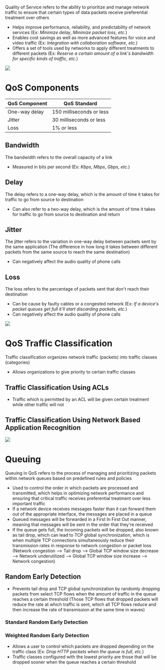 Quality of Service refers to the ability to prioritize and manage network traffic to ensure that certain types of data packets receive preferential treatment over others

* Helps improve performance, reliability, and predictability of network services (Ex: *Minimize delay*, *Minimize packet loss*, *etc.*)
* Enables cost savings as well as more advanced features for voice and video traffic (Ex: *Integration with collaboration software*, *etc.*)
* Offers a set of tools used by networks to apply different treatments to different packets (Ex: *Reserve a certain amount of a link's bandwidth for specific kinds of traffic*, *etc.*)

![](https://github.com/JonmarCorpuz/SecondBrain/blob/main/Assets/Whitespace.png)

# QoS Components

| QoS Component | QoS Standard |
| --- | --- |
| One-way delay | 150 milliseconds or less |
| Jitter | 30 milliseconds or less |
| Loss | 1% or less |

## Bandwidth 

The bandwidth refers to the overall capacity of a link

* Measured in bits per second (Ex: *Kbps*, *Mbps*, *Gbps*, *etc.*)

## Delay

The delay refers to a one-way delay, which is the amount of time it takes for traffic to go from source to destination

* Can also refer to a two-way delay, which is the amount of time it takes for traffic to go from source to destination and return

## Jitter

The jitter refers to the variation in one-way delay between packets sent by the same application (The difference in how long it takes between different packets from the same source to reach the same destination)

* Can negatively affect the audio quality of phone calls

## Loss

The loss refers to the percentage of packets sent that don't reach their destination

* Can be cause by faulty cables or a congested network (Ex: *If a device's packet queues get full it'll start discarding packets*, *etc.*)
* Can negatively affect the audio quality of phone calls

![](https://github.com/JonmarCorpuz/SecondBrain/blob/main/Assets/Whitespace.png)

# QoS Traffic Classification

Traffic classification organizes network traffic (packets) into traffic classes (categories)

* Allows organizations to give priority to certain traffic classes

## Traffic Classification Using ACLs

* Traffic which is permitted by an ACL will be given certain treatment while other traffic will not

## Traffic Classification Using Network Based Application Recognition

![](https://github.com/JonmarCorpuz/SecondBrain/blob/main/Assets/Whitespace.png)

# Queuing

Queuing in QoS refers to the process of managing and prioritizing packets within network queues based on predefined rules and policies

* Used to control the order in which packets are processed and transmitted, which helps in optimizing network performance and ensuring that critical traffic receives preferential treatment over less important traffic
* If a network device receives messages faster than it can forward them out of the appropriate interface, the messages are placed in a queue
* Queued messages will be forwarded in a First In First Out manner, meaning that messages will be sent in the order that they're received
* If the queue gets full, the incoming packets will be dropped, also known as tail drop, which can lead to TCP global synchronization, which is when multiple TCP connections simultaneously reduce their transmission rates in response to network congestion or packet loss (Network congestion --> Tail drop --> Global TCP window size decrease --> Network underutilized --> Global TCP window size increase --> Network congestion)

## Random Early Detection

* Prevents tail drop and TCP global synchronization by randomly dropping packets from select TCP flows when the amount of traffic in the queue reaches a certain threshold (Those TCP flows that dropped packets will reduce the rate at which traffic is sent, which all TCP flows reduce and then increase the rate of transmission at the same time in waves)

### Standard Random Early Detection

### Weighted Random Early Detection

* Allows a user to control which packets are dropped depending on the traffic class (Ex: *Drop HTTP packets when the queue is full*, *etc.*)
* Traffic classes configured with the lowest priority are those that will be dropped sooner when the queue reaches a certain threshold

